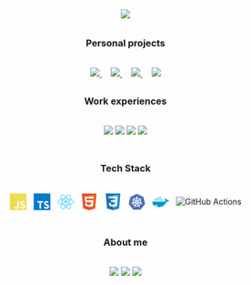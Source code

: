 <!-- <h1 align="center">Jonas dos Santos</h1>

<br/> -->

<h2></h2>

<p align="center">
  <a href="https://github.com/jonas-duarte"><img src="https://github-readme-stats.vercel.app/api?username=jonas-duarte&count_private=true&theme=swift&hide_border=true&hide=issues,contribs&include_all_commits=true&show_icons=true&title_color=C62B29&icon_color=C62B29&custom_title=Full-stack%20developer%20and%20automation%20enthusiastic" /></a>
</p>


<h2></h2>
<h3 align="center"> Personal projects </h3>

<br/>

<div align="center">
  <a href="https://www.tw-assistant.com">
    <img height="100em" src="https://www.tw-assistant.com/icons/logo-inverted.svg"/>
  </a>
  <span>&nbsp;</span><span>&nbsp;</span><span>&nbsp;</span>
  <a href="https://wordle-jonas.vercel.app/">
    <img height="100em" src="https://img.icons8.com/nolan/2x/w-key.png"/>
  </a>
  <span>&nbsp;</span><span>&nbsp;</span><span>&nbsp;</span>
  <a href="https://bovespa-insights.vercel.app">
    <img height="100em" src="https://bovespa-insights.vercel.app/icons/logo.svg"/>
  </a>  
  <span>&nbsp;</span><span>&nbsp;</span><span>&nbsp;</span>
  <a href="https://sudoku-solver-eta.vercel.app/">
    <img height="100em" src="https://sudoku-solver-eta.vercel.app/android-chrome-512x512.png"/>
  </a>
</div>

<h2></h2>
<h3 align="center"> Work experiences </h3>
<br/>
<div align="center">
    <img src="https://img.shields.io/badge/2016 -- 2022-ERP-C62B29"/>
    <img src="https://img.shields.io/badge/2016 -- 2018-Integrations-C62B29"/>
    <img src="https://img.shields.io/badge/2019 -- 2020-Order Services (WEB/MOBILE)-C62B29"/>
    <img src="https://img.shields.io/badge/2020 -- 2022-Tax API's-C62B29"/>
</div>

<br/>

<h2></h2>
<h3 align="center"> Tech Stack </h3>

<br/>
<div align="center">
  <img align="center" alt="Js" height="30" width="30" src="https://raw.githubusercontent.com/devicons/devicon/master/icons/javascript/javascript-plain.svg"><span>&nbsp;</span><span>&nbsp;</span>
  <img align="center" alt="Ts" height="30" width="30" src="https://raw.githubusercontent.com/devicons/devicon/master/icons/typescript/typescript-plain.svg"><span>&nbsp;</span><span>&nbsp;</span>
  <img align="center" alt="React" height="30" width="30" src="https://raw.githubusercontent.com/devicons/devicon/master/icons/react/react-original.svg"><span>&nbsp;</span><span>&nbsp;</span>
  <img align="center" alt="HTML" height="30" width="30" src="https://raw.githubusercontent.com/devicons/devicon/master/icons/html5/html5-original.svg"><span>&nbsp;</span><span>&nbsp;</span>
  <img align="center" alt="CSS" height="30" width="30" src="https://raw.githubusercontent.com/devicons/devicon/master/icons/css3/css3-original.svg"><span>&nbsp;</span><span>&nbsp;</span>
  <img align="center" alt="Kubernetes" height="30" width="30" src="https://raw.githubusercontent.com/devicons/devicon/master/icons/kubernetes/kubernetes-plain.svg"><span>&nbsp;</span><span>&nbsp;</span>
  <img align="center" alt="Docker" height="30" width="30" src="https://raw.githubusercontent.com/devicons/devicon/master/icons/docker/docker-plain.svg"><span>&nbsp;</span><span>&nbsp;</span>
  <img align="center" alt="GitHub Actions" height="30" width="30" src="https://avatars.githubusercontent.com/u/44036562?s=200&v=4">
</div>
  
<br/>

<h2></h2>
<h3 align="center"> About me </h3>
 
<br/>
<div align="center">
  <a href = "mailto:jonasrdsantos@gmail.com"><img src="https://img.shields.io/badge/-Gmail-C62B29?style=for-the-badge&logo=gmail&logoColor=white" target="_blank"></a>
  <a href="https://www.linkedin.com/in/jonasrdsantos" target="_blank"><img src="https://img.shields.io/badge/-LinkedIn-%230077B5?style=for-the-badge&logo=linkedin&logoColor=white" target="_blank"></a>  
  <a href="https://github.com/jonas-duarte" target="_blank"><img src="https://img.shields.io/badge/-GitHub-2f2e2e?style=for-the-badge&logo=github&logoColor=white" target="_blank"></a>  
</div>
